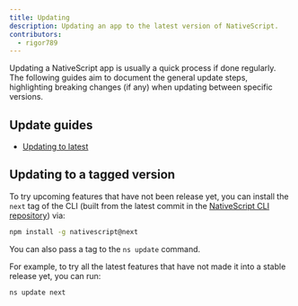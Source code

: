 ```yaml
---
title: Updating
description: Updating an app to the latest version of NativeScript.
contributors:
  - rigor789
---
```


Updating a NativeScript app is usually a quick process if done regularly. The following guides aim to document the general update steps, highlighting breaking changes (if any) when updating between specific versions.

## Update guides

- [Updating to latest](/guide/updating/to-latest)

## Updating to a tagged version

To try upcoming features that have not been release yet, you can install the `next` tag of the CLI (built from the latest commit in the [NativeScript CLI repository](https://github.com/NativeScript/nativescript-cli/commits/main)) via:

```bash
npm install -g nativescript@next
```

You can also pass a tag to the `ns update` command.

For example, to try all the latest features that have not made it into a stable release yet, you can run:

```bash
ns update next
```
